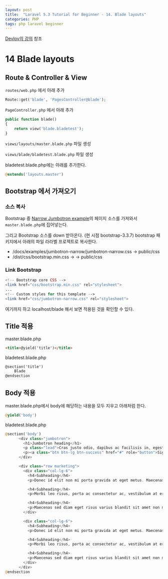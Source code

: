 ```yaml
---
layout: post
title:  "Laravel 5.3 Tutorial for Beginner - 14. Blade layouts"
categories: PHP
tags: php laravel beginner
---
```

[Devlov의 강의](https://www.youtube.com/watch?v=a8ZpAf_tNh0&list=PL3ZhWMazGi9IYymniZgqwnYuPFDvaEHJb) 참조

# 14 Blade layouts

## Route & Controller & View
`routes/web.php` 에서 아래 추가

```php
Route::get('blade', 'PagesController@blade');
```

`PageController.php` 에서 아래 추가

```php
public function blade()
{
    return view('blade.bladetest');
}
```

`views/layouts/master.blade.php` 파일 생성

`views/blade/bladetest.blade.php` 파일 생성

bladetest.blade.php에는 아래를 추가한다.

```php
@extends('layouts.master')
```

## Bootstrap 에서 가져오기

### 소스 복사

Bootstrap 중 [Narrow Jumbotron example](http://getbootstrap.com/examples/jumbotron-narrow/)의 페이지 소스를 가져와서 `master.blade.php`에 집어넣는다.

그리고 Bootstrap 소스를 down 받아온다. (현 시점 bootstrap-3.3.7)
bootstrap 패키지에서 아래의 파일 라라벨 프로젝트로 복사한다.

* /docs/examples/jumbotron-narrow/jumbotron-narrow.css -> public/css
* /dist/css/bootstrap.min.css -> -> public/css

### Link Bootstrap
```php
<!-- Bootstrap core CSS -->
<link href="css/bootstrap.min.css" rel="stylesheet">
...
<!-- Custom styles for this template -->
<link href="css/jumbotron-narrow.css" rel="stylesheet">
```
여기까지 하고 localhost/blade 해서 보면 적용된 것을 확인할 수 있다.

## Title 적용
master.blade.php

```html
<title>@yield('title')</title>
```

bladetest.blade.php

```html
@section('title')
    Blade
@endsection
```

## Body 적용
master.blade.php에서 body에 해당하는 내용을 모두 지우고 아래처럼 한다.

```php
@yield('body')
```

bladetest.blade.php

```php
@section('body')
      <div class="jumbotron">
        <h1>Jumbotron heading</h1>
        <p class="lead">Cras justo odio, dapibus ac facilisis in, egestas eget quam. Fusce dapibus, tellus ac cursus commodo, tortor mauris condimentum nibh, ut fermentum massa justo sit amet risus.</p>
        <p><a class="btn btn-lg btn-success" href="#" role="button">Sign up today</a></p>
      </div>

      <div class="row marketing">
        <div class="col-lg-6">
          <h4>Subheading</h4>
          <p>Donec id elit non mi porta gravida at eget metus. Maecenas faucibus mollis interdum.</p>

          <h4>Subheading</h4>
          <p>Morbi leo risus, porta ac consectetur ac, vestibulum at eros. Cras mattis consectetur purus sit amet fermentum.</p>

          <h4>Subheading</h4>
          <p>Maecenas sed diam eget risus varius blandit sit amet non magna.</p>
        </div>

        <div class="col-lg-6">
          <h4>Subheading</h4>
          <p>Donec id elit non mi porta gravida at eget metus. Maecenas faucibus mollis interdum.</p>

          <h4>Subheading</h4>
          <p>Morbi leo risus, porta ac consectetur ac, vestibulum at eros. Cras mattis consectetur purus sit amet fermentum.</p>

          <h4>Subheading</h4>
          <p>Maecenas sed diam eget risus varius blandit sit amet non magna.</p>
        </div>
      </div>
@endsection
```
